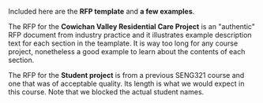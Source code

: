 Included here are the **RFP template** and **a few examples**. 

The RFP for the **Cowichan Valley Residential Care Project** is an "authentic" RFP document from industry practice and it illustrates example description text for each section in the teamplate. It is way too long for any course project, nonetheless a good example to learn about the contents of each section. 

The RFP for the **Student project** is from a previous SENG321 course and one that was of acceptable quality. Its length is what we would expect in this course. Note that we blocked the actual student names. 
